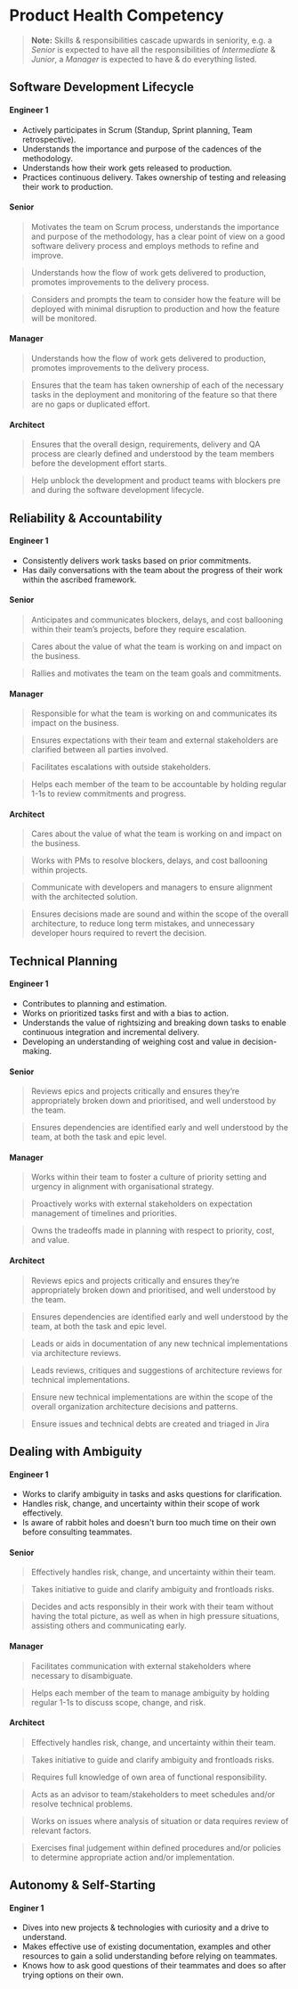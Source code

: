 # Product Health Competency

> **Note:** Skills & responsibilities cascade upwards in seniority, e.g. a _Senior_ is expected to have all the responsibilities of _Intermediate_ & _Junior_, a _Manager_ is expected to have & do everything listed.

## Software Development Lifecycle

#### Engineer 1

- Actively participates in Scrum (Standup, Sprint planning, Team retrospective).
- Understands the importance and purpose of the cadences of the methodology.
- Understands how their work gets released to production.
- Practices continuous delivery. Takes ownership of testing and releasing their work to production.

#### Senior

> Motivates the team on Scrum process, understands the importance and purpose of the methodology, has a clear point of view on a good software delivery process and employs methods to refine and improve.

> Understands how the flow of work gets delivered to production, promotes improvements to the delivery process.

> Considers and prompts the team to consider how the feature will be deployed with minimal disruption to production and how the feature will be monitored.

#### Manager

> Understands how the flow of work gets delivered to production, promotes improvements to the delivery process.

> Ensures that the team has taken ownership of each of the necessary tasks in the deployment and monitoring of the feature so that there are no gaps or duplicated effort.

#### Architect

> Ensures that the overall design, requirements, delivery and QA process are clearly defined and understood by the team members before the development effort starts.

> Help unblock the development and product teams with blockers pre and during the software development lifecycle.

## Reliability & Accountability

#### Engineer 1

- Consistently delivers work tasks based on prior commitments.
- Has daily conversations with the team about the progress of their work within the ascribed framework.

#### Senior

> Anticipates and communicates blockers, delays, and cost ballooning within their team’s projects, before they require escalation.

> Cares about the value of what the team is working on and impact on the business.

> Rallies and motivates the team on the team goals and commitments.

#### Manager

> Responsible for what the team is working on and communicates its impact on the business.

> Ensures expectations with their team and external stakeholders are clarified between all parties involved.

> Facilitates escalations with outside stakeholders.

> Helps each member of the team to be accountable by holding regular 1-1s to review commitments and progress.

#### Architect

> Cares about the value of what the team is working on and impact on the business.

> Works with PMs to resolve blockers, delays, and cost ballooning within projects.

> Communicate with developers and managers to ensure alignment with the architected solution.

> Ensures decisions made are sound and within the scope of the overall architecture, to reduce long term mistakes, and unnecessary developer hours required to revert the decision.

## Technical Planning

#### Engineer 1

- Contributes to planning and estimation.
- Works on prioritized tasks first and with a bias to action.
- Understands the value of rightsizing and breaking down tasks to enable continuous integration and incremental delivery.
- Developing an understanding of weighing cost and value in decision-making.

#### Senior

> Reviews epics and projects critically and ensures they’re appropriately broken down and prioritised, and well understood by the team.

> Ensures dependencies are identified early and well understood by the team, at both the task and epic level.

#### Manager

> Works within their team to foster a culture of priority setting and urgency in alignment with organisational strategy.

> Proactively works with external stakeholders on expectation management of timelines and priorities.

> Owns the tradeoffs made in planning with respect to priority, cost, and value.

#### Architect

> Reviews epics and projects critically and ensures they’re appropriately broken down and prioritised, and well understood by the team.

> Ensures dependencies are identified early and well understood by the team, at both the task and epic level.

> Leads or aids in documentation of any new technical implementations via architecture reviews.

> Leads reviews, critiques and suggestions of architecture reviews for technical implementations.

> Ensure new technical implementations are within the scope of the overall organization architecture decisions and patterns.

> Ensure issues and technical debts are created and triaged in Jira

## Dealing with Ambiguity

#### Engineer 1

- Works to clarify ambiguity in tasks and asks questions for clarification.
- Handles risk, change, and uncertainty within their scope of work effectively.
- Is aware of rabbit holes and doesn't burn too much time on their own before consulting teammates.

#### Senior

> Effectively handles risk, change, and uncertainty within their team.

> Takes initiative to guide and clarify ambiguity and frontloads risks.

> Decides and acts responsibly in their work with their team without having the total picture, as well as when in high pressure situations, assisting others and communicating early.

#### Manager

> Facilitates communication with external stakeholders where necessary to disambiguate.

> Helps each member of the team to manage ambiguity by holding regular 1-1s to discuss scope, change, and risk.

#### Architect

> Effectively handles risk, change, and uncertainty within their team.

> Takes initiative to guide and clarify ambiguity and frontloads risks.

> Requires full knowledge of own area of functional responsibility.

> Acts as an advisor to team/stakeholders to meet schedules and/or resolve technical problems.

> Works on issues where analysis of situation or data requires review of relevant factors.

> Exercises final judgement within defined procedures and/or policies to determine appropriate action and/or implementation.

## Autonomy & Self-Starting

#### Enginer 1

- Dives into new projects & technologies with curiosity and a drive to understand.
- Makes effective use of existing documentation, examples and other resources to gain a solid understanding before relying on teammates.
- Knows how to ask good questions of their teammates and does so after trying options on their own.
